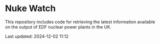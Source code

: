 # Nuke Watch

This repository includes code for retrieving the latest information available on the output of EDF nuclear power plants in the UK.

Last updated: 2024-12-02 11:12